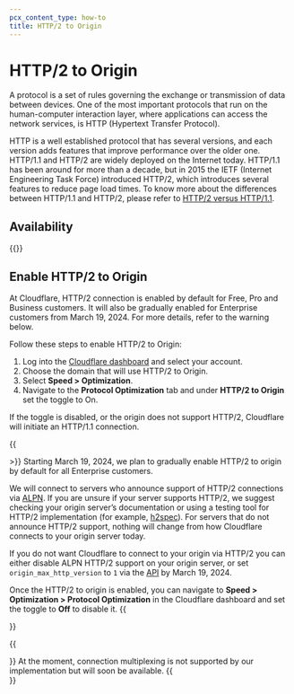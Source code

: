 ```yaml
---
pcx_content_type: how-to
title: HTTP/2 to Origin
---
```


# HTTP/2 to Origin

A protocol is a set of rules governing the exchange or transmission of data between devices. One of the most important protocols that run on the human-computer interaction layer, where applications can access the network services, is HTTP (Hypertext Transfer Protocol).

HTTP is a well established protocol that has several versions, and each version adds features that improve performance over the older one. HTTP/1.1 and HTTP/2 are widely deployed on the Internet today. HTTP/1.1 has been around for more than a decade, but in 2015 the IETF (Internet Engineering Task Force) introduced HTTP/2, which introduces several features to reduce page load times. To know more about the differences between HTTP/1.1 and HTTP/2, please refer to [HTTP/2 versus HTTP/1.1](https://www.cloudflare.com/learning/performance/http2-vs-http1.1/).

## Availability

{{<feature-table id="speed.http2_to_origin">}}

## Enable HTTP/2 to Origin

At Cloudflare, HTTP/2 connection is enabled by default for Free, Pro and Business customers. It will also be gradually enabled for Enterprise customers from March 19, 2024. For more details, refer to the warning below. 

Follow these steps to enable HTTP/2 to Origin:

1.  Log into the [Cloudflare dashboard](https://dash.cloudflare.com/login) and select your account.
2.  Choose the domain that will use HTTP/2 to Origin.
3.  Select **Speed > Optimization**.
4.  Navigate to the **Protocol Optimization** tab and under **HTTP/2 to Origin** set the toggle to On.

If the toggle is disabled, or the origin does not support HTTP/2, Cloudflare will initiate an HTTP/1.1 connection.

{{<Aside type="warning" header="Important">>}}
Starting March 19, 2024, we plan to gradually enable HTTP/2 to origin by default for all Enterprise customers. 

We will connect to servers who announce support of HTTP/2 connections via [ALPN](https://blog.cloudflare.com/introducing-http2). 
If you are unsure if your server supports HTTP/2, we suggest checking your origin server’s documentation or using a testing tool for HTTP/2 implementation (for example, [h2spec](https://github.com/summerwind/h2spec)). For servers that do not announce HTTP/2 support, nothing will change from how Cloudflare connects to your origin server today. 

If you do not want Cloudflare to connect to your origin via HTTP/2 you can either disable ALPN HTTP/2 support on your origin server, or set `origin_max_http_version` to `1` via the [API](/api/operations/zone-cache-settings-change-origin-max-http-version-setting) by March 19, 2024.

Once the HTTP/2 to origin is enabled, you can navigate to **Speed > Optimization > Protocol Optimization** in the Cloudflare dashboard and set the toggle to **Off** to disable it. 
{{</Aside>}}

{{<Aside type="note" header="Note">}}
At the moment, connection multiplexing is not supported by our implementation but will soon be available.
{{</Aside>}}


